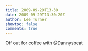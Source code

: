 ```yaml
---
title: 2009-09-29T13-30
date: 2009-09-29T13:30:20Z
author: Lee Turner
showtoc: false
comments: true
---
```


Off out for coffee with @Dannysbeat

